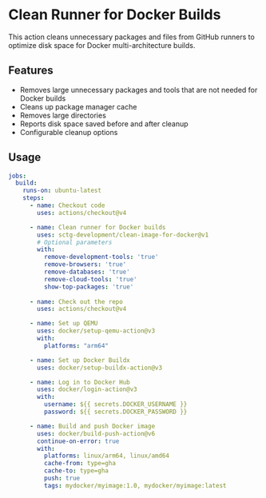 # Clean Runner for Docker Builds

This action cleans unnecessary packages and files from GitHub runners to optimize disk space for Docker multi-architecture builds.

## Features

- Removes large unnecessary packages and tools that are not needed for Docker builds
- Cleans up package manager cache
- Removes large directories
- Reports disk space saved before and after cleanup
- Configurable cleanup options

## Usage

```yaml
jobs:
  build:
    runs-on: ubuntu-latest
    steps:
      - name: Checkout code
        uses: actions/checkout@v4

      - name: Clean runner for Docker builds
        uses: sctg-development/clean-image-for-docker@v1
        # Optional parameters
        with:
          remove-development-tools: 'true'
          remove-browsers: 'true'
          remove-databases: 'true'
          remove-cloud-tools: 'true'
          show-top-packages: 'true'
          
      - name: Check out the repo
        uses: actions/checkout@v4

      - name: Set up QEMU
        uses: docker/setup-qemu-action@v3
        with:
          platforms: "arm64"

      - name: Set up Docker Buildx
        uses: docker/setup-buildx-action@v3

      - name: Log in to Docker Hub
        uses: docker/login-action@v3
        with:
          username: ${{ secrets.DOCKER_USERNAME }}
          password: ${{ secrets.DOCKER_PASSWORD }}

      - name: Build and push Docker image
        uses: docker/build-push-action@v6
        continue-on-error: true
        with:
          platforms: linux/arm64, linux/amd64
          cache-from: type=gha
          cache-to: type=gha
          push: true
          tags: mydocker/myimage:1.0, mydocker/myimage:latest
```
